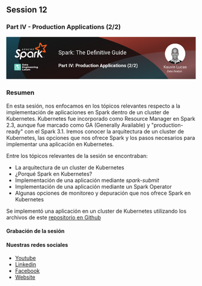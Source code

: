 ## Session 12
### Part IV - Production Applications (2/2)

![Banner Session 12](../assets/banner_session_12.png)

### Resumen
En esta sesión, nos enfocamos en los tópicos relevantes respecto a la implementación de aplicaciones en Spark dentro de un cluster de Kubernetes. Kubernetes fue incorporado como Resource Manager en Spark 2.3, aunque fue marcado como GA (Generally Available) y "production-ready" con el Spark 3.1. Iremos conocer la arquitectura de un cluster de Kubernetes, las opciones que nos ofrece Spark y los pasos necesarios para implementar una aplicación en Kubernetes.

Entre los tópicos relevantes de la sesión se encontraban:

* La arquitectura de un cluster de Kubernetes
* ¿Porqué Spark en Kubernetes?
* Implementación de una aplicación mediante *spark-submit*
* Implementación de una aplicación mediante un Spark Operator
* Algunas opciones de monitoreo y depuración que nos ofrece Spark en Kubernetes

Se implementó una aplicación en un cluster de Kubernetes utilizando los archivos de este [repositorio en Github](https://github.com/kauvinlucas/spark-kubernetes)

#### Grabación de la sesión



#### Nuestras redes sociales
* [Youtube](https://www.youtube.com/channel/UCqFCoUEvxR23ymmih0GD7mQ?sub_confirmation=1 'Subscríbate al canal')
* [Linkedin](https://www.linkedin.com/company/data-engineering-latam/ 'Síganos en Linkedin')
* [Facebook](https://www.facebook.com/dataengineeringlatam/ 'Síganos en Facebook')
* [Website](https://expy.bio/dataengineeringlatam 'Nuestro website')
